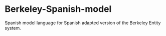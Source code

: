 # Berkeley-Spanish-model
Spanish model language for Spanish adapted version of the  Berkeley Entity system.
